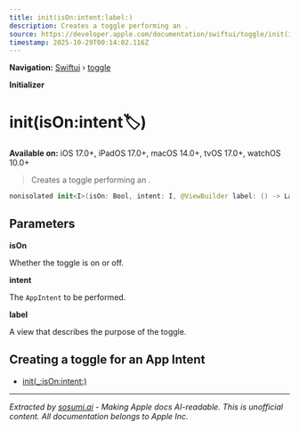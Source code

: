 ```yaml
---
title: init(isOn:intent:label:)
description: Creates a toggle performing an .
source: https://developer.apple.com/documentation/swiftui/toggle/init(ison:intent:label:)
timestamp: 2025-10-29T00:14:02.116Z
---
```


**Navigation:** [Swiftui](/documentation/swiftui) › [toggle](/documentation/swiftui/toggle)

**Initializer**

# init(isOn:intent:label:)

**Available on:** iOS 17.0+, iPadOS 17.0+, macOS 14.0+, tvOS 17.0+, watchOS 10.0+

> Creates a toggle performing an .

```swift
nonisolated init<I>(isOn: Bool, intent: I, @ViewBuilder label: () -> Label) where I : AppIntent
```

## Parameters

**isOn**

Whether the toggle is on or off.



**intent**

The `AppIntent` to be performed.



**label**

A view that describes the purpose of the toggle.



## Creating a toggle for an App Intent

- [init(_:isOn:intent:)](/documentation/swiftui/toggle/init(_:ison:intent:))

---

*Extracted by [sosumi.ai](https://sosumi.ai) - Making Apple docs AI-readable.*
*This is unofficial content. All documentation belongs to Apple Inc.*
